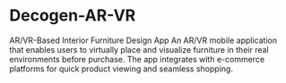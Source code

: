 # Decogen-AR-VR
AR/VR-Based Interior Furniture Design App  An AR/VR mobile application that enables users to virtually place and visualize furniture in their real environments before purchase. The app integrates with e-commerce platforms for quick product viewing and seamless shopping.
